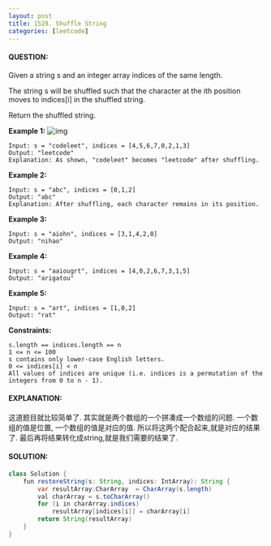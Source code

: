 ```yaml
---
layout: post
title: 1528. Shuffle String
categories: [leetcode]
---
```

#### QUESTION:
Given a string s and an integer array indices of the same length.

The string s will be shuffled such that the character at the ith position moves to indices[i] in the shuffled string.

Return the shuffled string.

 

__Example 1:__
![img](https://assets.leetcode.com/uploads/2020/07/09/q1.jpg)
```
Input: s = "codeleet", indices = [4,5,6,7,0,2,1,3]
Output: "leetcode"
Explanation: As shown, "codeleet" becomes "leetcode" after shuffling.
```
__Example 2:__
```
Input: s = "abc", indices = [0,1,2]
Output: "abc"
Explanation: After shuffling, each character remains in its position.
```
__Example 3:__
```
Input: s = "aiohn", indices = [3,1,4,2,0]
Output: "nihao"
```
__Example 4:__
```
Input: s = "aaiougrt", indices = [4,0,2,6,7,3,1,5]
Output: "arigatou"
```
__Example 5:__
```
Input: s = "art", indices = [1,0,2]
Output: "rat"
 ```

__Constraints:__
```
s.length == indices.length == n
1 <= n <= 100
s contains only lower-case English letters.
0 <= indices[i] < n
All values of indices are unique (i.e. indices is a permutation of the integers from 0 to n - 1).
```
#### EXPLANATION:
这道题目就比较简单了. 其实就是两个数组的一个拼凑成一个数组的问题. 一个数组的值是位置, 一个数组的值是对应的值. 所以将这两个配合起来,就是对应的结果了. 最后再将结果转化成string,就是我们需要的结果了.
#### SOLUTION:
```java
class Solution {
    fun restoreString(s: String, indices: IntArray): String {
        var resultArray:CharArray  = CharArray(s.length)
        val charArray = s.toCharArray()
        for (i in charArray.indices) 
            resultArray[indices[i]] = charArray[i]
        return String(resultArray)
    }
}
```
